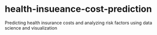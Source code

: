 # health-insueance-cost-prediction
Predicting health insurance costs and analyzing risk factors using data science and visualization
